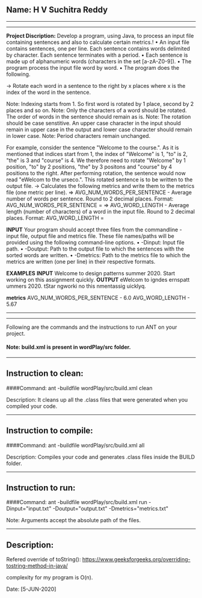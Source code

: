 ## Name: H V Suchitra Reddy

-----------------------------------------------------------------------
-----------------------------------------------------------------------

**Project Discription:**
Develop a program, using Java, to process an input file containing sentences and also to calculate certain metrics.!
•	An input file contains sentences, one per line. Each sentence contains words delimited by <space> character. Each sentence terminates with a period.
•	Each sentence is made up of alphanumeric words (characters in the set [a-zA-Z0-9]).
•	The program  process the input file word by word.
•	The program does the following.
  
->	Rotate each word in a sentence to the right by x places where x is the index of the word in the sentence.

Note: Indexing starts from 1. So first word is rotated by 1 place, second by 2 places and so on.
Note: Only the characters of a word should be rotated. The order of words in the sentence should remain as is.
Note: The rotation should be case senstitive. An upper case character in the input should remain in upper case in the output and lower case character should remain in lower case.
Note: Period characters remain unchanged.

For example, 
consider the sentence "Welcome to the course.". As it is mentioned that indices start from 1, the index of "Welcome" is 1, "to" is 2, "the" is 3 and "course" is 4.
We therefore need to rotate "Welcome" by 1 position, "to" by 2 positions, "the" by 3 positons and "course" by 4 positions to the right.
After performing rotation, the sentence would now read "eWelcom to the urseco.". This rotated sentence is to be written to the output file.
->	Calculates the following metrics and write them to the metrics file (one metric per line).
=>	AVG_NUM_WORDS_PER_SENTENCE - Average number of words per sentence. Round to 2 decimal places. Format: AVG_NUM_WORDS_PER_SENTENCE = <value>
=>	AVG_WORD_LENGTH - Average length (number of characters) of a word in the input file. Round to 2 decimal places. Format: AVG_WORD_LENGTH = <value>
  
**INPUT**
Your program should accept three files from the commandline - input file, output file and metrics file. These file names/paths will be provided using the following command-line options. 
        •	-Dinput: Input file path.
        •	-Doutput: Path to the output file to which the sentences with the sorted words are written.
        •	-Dmetrics: Path to the metrics file to which the metrics are written (one per line) in their respective formats.
        
**EXAMPLES**
**INPUT**
Welcome to design patterns summer 2020.
Start working on this assignment quickly.
**OUTPUT**
eWelcom to igndes ernspatt ummers 2020.
tStar ngworki no this nmentassig uicklyq.

**metrics**
AVG_NUM_WORDS_PER_SENTENCE - 6.0
AVG_WORD_LENGTH - 5.67


-----------------------------------------------------------------------
-----------------------------------------------------------------------
Following are the commands and the instructions to run ANT on your project.
#### Note: build.xml is present in wordPlay/src folder.

-----------------------------------------------------------------------
## Instruction to clean:

####Command: ant -buildfile wordPlay/src/build.xml clean

Description: It cleans up all the .class files that were generated when you
compiled your code.

-----------------------------------------------------------------------
## Instruction to compile:

####Command: ant -buildfile wordPlay/src/build.xml all

Description: Compiles your code and generates .class files inside the BUILD folder.

-----------------------------------------------------------------------
## Instruction to run:

####Command: ant -buildfile wordPlay/src/build.xml run -Dinput="input.txt" -Doutput="output.txt" -Dmetrics="metrics.txt"

Note: Arguments accept the absolute path of the files.


-----------------------------------------------------------------------
## Description:
Refered override of toString():
https://www.geeksforgeeks.org/overriding-tostring-method-in-java/

complexity for my program is O(n).



Date: [5-JUN-2020]



